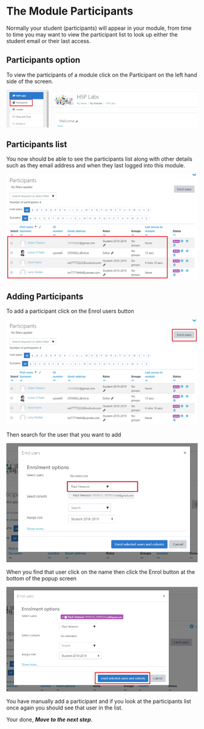 # The Module Participants

Normally your student (participants) will appear in your module, from time to time you may want to view the participant list to look up either the student email or their last access.

## Participants option

To view the participants of a module click on the Participant on the left hand side of the screen.

![](img/09.jpg)

## Participants list

You now should be able to see the participants list along with other details such as they email address and when they last logged into this module.

![](img/10.jpg)

## Adding Participants

To add a participant click on the Enrol users button

![](img/11.jpg)

Then search for the user that you want to add

![](img/12.jpg)

When you find that user click on the name then click the Enrol button at the bottom of the popup screen

![](img/13.jpg)

You have manually add a participant and if you look at the participants list once again you should see that user in the list.

Your done,  ***Move to the next step***.
